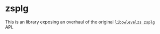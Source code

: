 # zsplg

This is an library exposing an overhaul of the original
[`libowlevelzs zsplg`](https://github.com/zserik/libowlevelzs/blob/master/src/plg.h)
API.
